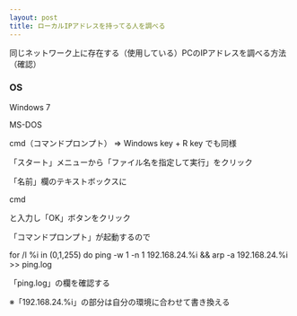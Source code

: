 ```yaml
---
layout: post
title: ローカルIPアドレスを持ってる人を調べる
---
```


同じネットワーク上に存在する（使用している）PCのIPアドレスを調べる方法（確認）

### OS

Windows 7

 MS-DOS

cmd（コマンドプロンプト） => Windows key + R key でも同様

「スタート」メニューから「ファイル名を指定して実行」をクリック

「名前」欄のテキストボックスに

cmd

と入力し「OK」ボタンをクリック

「コマンドプロンプト」が起動するので

for /l %i in (0,1,255) do ping -w 1 -n 1 192.168.24.%i && arp -a 192.168.24.%i >> ping.log

「ping.log」の欄を確認する

※「192.168.24.%i」の部分は自分の環境に合わせて書き換える
